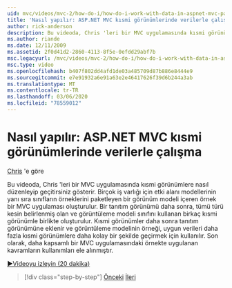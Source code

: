 ```yaml
---
uid: mvc/videos/mvc-2/how-do-i/how-do-i-work-with-data-in-aspnet-mvc-partial-views
title: 'Nasıl yapılır: ASP.NET MVC kısmi görünümlerinde verilerle çalışma | Microsoft Docs'
author: rick-anderson
description: Bu videoda, Chris 'leri bir MVC uygulamasında kısmi görünümlere nasıl düzenleyip geçitirsiniz gösterir. Etki alanı içeren örnek bir MVC uygulaması oluşturuldu...
ms.author: riande
ms.date: 12/11/2009
ms.assetid: 2f0d41d2-2860-4113-8f5e-0efdd29abf7b
msc.legacyurl: /mvc/videos/mvc-2/how-do-i/how-do-i-work-with-data-in-aspnet-mvc-partial-views
msc.type: video
ms.openlocfilehash: b407f802dd4afd1de03a485709d87b886e8444e9
ms.sourcegitcommit: e7e91932a6e91a63e2e46417626f39d6b244a3ab
ms.translationtype: MT
ms.contentlocale: tr-TR
ms.lasthandoff: 03/06/2020
ms.locfileid: "78559012"
---
```

# <a name="how-do-i-work-with-data-in-aspnet-mvc-partial-views"></a>Nasıl yapılır: ASP.NET MVC kısmi görünümlerinde verilerle çalışma

[Chris](https://twitter.com/chrispels) 'e göre

Bu videoda, Chris 'leri bir MVC uygulamasında kısmi görünümlere nasıl düzenleyip geçitirsiniz gösterir. Birçok iş varlığı için etki alanı modellerinin yanı sıra sınıfların örneklerini paketleyen bir görünüm modeli içeren örnek bir MVC uygulaması oluşturulur. Bir tanıtım görünümü daha sonra, tümü türü kesin belirlenmiş olan ve görüntüleme modeli sınıfını kullanan birkaç kısmi görünümle birlikte oluşturulur. Kısmi görünümler daha sonra tanıtım görünümüne eklenir ve görüntüleme modelinin örneği, uygun verileri daha fazla kısmi görünümlere daha kolay bir şekilde geçirmek için kullanılır. Son olarak, daha kapsamlı bir MVC uygulamasındaki örnekte uygulanan kavramların kullanımları ele alınmıştır.

[&#9654;Videoyu izleyin (20 dakika)](https://channel9.msdn.com/Blogs/ASP-NET-Site-Videos/how-do-i-work-with-data-in-aspnet-mvc-partial-views)

> [!div class="step-by-step"]
> [Önceki](how-do-i-return-json-formatted-data-for-an-ajax-call-in-an-aspnet-mvc-web-application.md)
> [İleri](how-do-i-implement-view-models-to-manage-data-for-aspnet-mvc-views.md)
